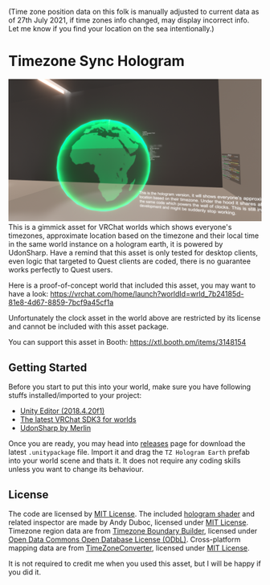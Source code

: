 (Time zone position data on this folk is manually adjusted to current data as of 27th July 2021, if time zones info changed, may display incorrect info. Let me know if you find your location on the sea intentionally.)
# Timezone Sync Hologram
![Preview](preview.png)
This is a gimmick asset for VRChat worlds which shows everyone's timezones, approximate location based on the timezone and their local time in the same world instance on a hologram earth, it is powered by UdonSharp. Have a remind that this asset is only tested for desktop clients, even logic that targeted to Quest clients are coded, there is no guarantee works perfectly to Quest users.

Here is a proof-of-concept world that included this asset, you may want to have a look:
https://vrchat.com/home/launch?worldId=wrld_7b24185d-81e8-4d67-8859-7bcf9a45cf1a

Unfortunately the clock asset in the world above are restricted by its license and cannot be included with this asset package.

You can support this asset in Booth: https://xtl.booth.pm/items/3148154

## Getting Started
Before you start to put this into your world, make sure you have following stuffs installed/imported to your project:
- [Unity Editor (2018.4.20f1)](https://unity3d.com/unity/whats-new/2018.4.20)
- [The latest VRChat SDK3 for worlds](https://vrchat.com/home/download)
- [UdonSharp by Merlin](https://github.com/MerlinVR/UdonSharp/releases/)

Once you are ready, you may head into [releases](https://github.com/JLChnToZ/vrctzhologram/releases) page for download the latest `.unitypackage` file. Import it and drag the `TZ Hologram Earth` prefab into your world scene and thats it. It does not require any coding skills unless you want to change its behaviour.

## License
The code are licensed by [MIT License](LICENSE). The included [hologram shader](https://github.com/andydbc/HologramShader) and related inspector are made by Andy Duboc, licensed under [MIT License](https://github.com/andydbc/HologramShader/blob/master/LICENSE). Timezone region data are from [Timezone Boundary Builder](https://github.com/evansiroky/timezone-boundary-builder/), licensed under [Open Data Commons Open Database License (ODbL)](http://opendatacommons.org/licenses/odbl/). Cross-platform mapping data are from [TimeZoneConverter](https://github.com/mattjohnsonpint/TimeZoneConverter), licensed under [MIT License](https://github.com/mattjohnsonpint/TimeZoneConverter/blob/main/LICENSE.txt).

It is not required to credit me when you used this asset, but I will be happy if you did it.
